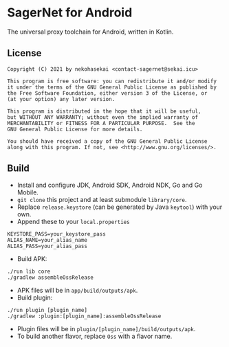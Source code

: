 # SagerNet for Android

The universal proxy toolchain for Android, written in Kotlin.

## License

```
Copyright (C) 2021 by nekohasekai <contact-sagernet@sekai.icu>

This program is free software: you can redistribute it and/or modify
it under the terms of the GNU General Public License as published by
the Free Software Foundation, either version 3 of the License, or
(at your option) any later version.

This program is distributed in the hope that it will be useful,
but WITHOUT ANY WARRANTY; without even the implied warranty of
MERCHANTABILITY or FITNESS FOR A PARTICULAR PURPOSE.  See the
GNU General Public License for more details.

You should have received a copy of the GNU General Public License
along with this program. If not, see <http://www.gnu.org/licenses/>.
```

## Build
- Install and configure JDK, Android SDK, Android NDK, Go and Go Mobile.
- `git clone` this project and at least submodule `library/core`.
- Replace `release.keystore` (can be generated by Java `keytool`) with your own.
- Append these to your `local.properties`
```
KEYSTORE_PASS=your_keystore_pass
ALIAS_NAME=your_alias_name
ALIAS_PASS=your_alias_pass
```
- Build APK:
```
./run lib core
./gradlew assembleOssRelease
```
- APK files will be in `app/build/outputs/apk`.
- Build plugin:
```
./run plugin [plugin_name]
./gradlew :plugin:[plugin_name]:assembleOssRelease
```
- Plugin files will be in `plugin/[plugin_name]/build/outputs/apk`.
- To build another flavor, replace `Oss` with a flavor name.
